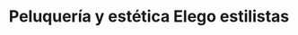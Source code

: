 ---
title: "Peluquería y estética Elego estilistas"
url: /illescas/peluqueria-y-estetica-elego-estilistas/
shop: Friseur
---